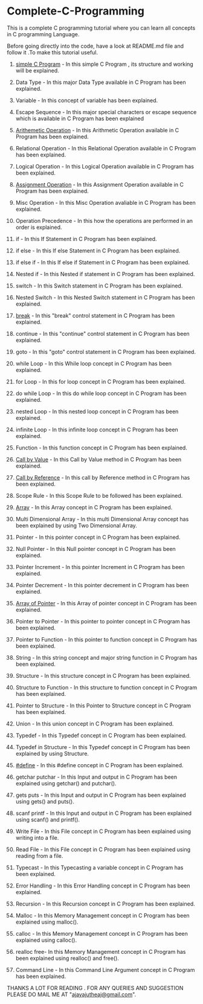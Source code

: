 # Complete-C-Programming

This is a complete C programming tutorial where you can learn all concepts in C programming Language.

Before going directly into the code, have a look at README.md file and follow it .To make this tutorial useful.

1. [simple C Program](https://github.com/maayon2521/Complete-C-Programming/blob/master/SimpleCProgram.c) - In this simple C Program , its structure and working will be explained.

2. Data Type - In this major Data Type available in C Program has been explained.

3. Variable - In this concept of variable has been explained.

4. Escape Sequence - In this major special characters or escape sequence which is available in C Program has been explained

5. [Arithemetic Operation](https://github.com/maayon2521/Complete-C-Programming/blob/master/ArithmeticOperation.c) - In this Arithmetic Operation available in C Program has been explained.

6. Relational Operation - In this Relational Operation available in C Program has been explained.

7. Logical Operation - In this Logical Operation available in C Program has been explained.

8. [Assignment Operation](https://github.com/maayon2521/Complete-C-Programming/blob/master/AssignmentOperation.c) - In this Assignment Operation available in C Program has been explained.

9. Misc Operation - In this Misc Operation avaliable in C Program has been explained.

10. Operation Precedence - In this how the operations are performed in an order is explained.

11. if - In this If Statement in C Program has been explained.

12. if else - In this If else Statement in C Program has been explained.

13. if else if - In this If else if Statement in C Program has been explained.

14. Nested if - In this Nested if statement in C Program has been explained.

15. switch - In this Switch statement in C Program has been explained.

16. Nested Switch - In this Nested Switch statement in C Program has been explained.

17. [break](https://github.com/maayon2521/Complete-C-Programming/blob/master/Break.c) - In this "break" control statement in C Program has been explained.

18. continue - In this "continue" control statement in C Program has been explained.

19. goto - In this "goto" control statement in C Program has been explained.

20. while Loop - In this While loop concept in C Program has been explained.

21. for Loop - In this for loop concept in C Program has been explained.

22. do while Loop - In this do while loop concept in C Program has been explained.

23. nested Loop - In this nested loop concept in C Program has been explained.

24. infinite Loop - In this infinite loop concept in C Program has been explained.

25. Function - In this function concept in C Program has been explained.

26. [Call by Value](https://github.com/maayon2521/Complete-C-Programming/blob/master/Call%20By%20Value.c) - In this Call by Value method in C Program has been explained.

27. [Call by Reference](https://github.com/maayon2521/Complete-C-Programming/blob/master/Call%20By%20Reference.c) - In this call by Reference method in C Program has been explained.

28. Scope Rule - In this Scope Rule to be followed has been explained.

29. [Array](https://github.com/maayon2521/Complete-C-Programming/blob/master/Array.c) - In this Array concept in C Program has been explained.

30. Multi Dimensional Array - In this multi Dimensional Array concept has been explained by using Two Dimensional Array.

31. Pointer - In this pointer concept in C Program has been explained.

32. Null Pointer - In this Null pointer concept in C Program has been explained.
 
33. Pointer Increment - In this pointer Increment in C Program has been explained.

34. Pointer Decrement - In this pointer decrement in C Program has been explained.

35. [Array of Pointer](https://github.com/maayon2521/Complete-C-Programming/blob/master/Array%20Of%20Pointer.c) - In this Array of pointer concept in C Program has been explained.

36. Pointer to Pointer - In this pointer to pointer concept in C Program has been explained.

37. Pointer to Function - In this pointer to function concept in C Program has been explained.

38. String - In this string concept and major string function in C Program has been explained.

39. Structure - In this structure concept in C Program has been explained.

40. Structure to Function - In this structure to function concept in C Program has been explained.

41. Pointer to Structure - In this Pointer to Structure concept in C Program has been explained.

42. Union - In this union concept in C Program has been explained.

43. Typedef - In this Typedef concept in C Program has been explained.

44. Typedef in Structure - In this Typedef concept in C Program has been explained by using Structure.

45. [#define](https://github.com/maayon2521/Complete-C-Programming/blob/master/%23define.c) - In this #define concept in C Program has been explained.

46. getchar putchar - In this Input and output in C Program has been explained using getchar() and putchar().

47. gets puts - In this Input and output in C Program has been explained using gets() and puts().

48. scanf printf - In this Input and output in C Program has been explained using scanf() and printf().

49. Write File - In this File concept in C Program has been explained using writing into a file.

50. Read File - In this File concept in C Program has been explained using reading from a file.

51. Typecast - In this Typecasting a variable concept in C Program has been explained.

52. Error Handling - In this Error Handling concept in C Program has been explained.

53. Recursion - In this Recursion concept in C Program has been explained.

54. Malloc - In this Memory Management concept in C Program has been explained using malloc().

55. calloc - In this Memory Management concept in C Program has been explained using calloc().

56. realloc free- In this Memory Management concept in C Program has been explained using realloc() and free().

57. Command Line - In this Command Line Argument concept in C Program has been explained.


THANKS A LOT FOR READING . FOR ANY QUERIES AND SUGGESTION PLEASE DO MAIL ME AT "ajayajutheaj@gmail.com".
